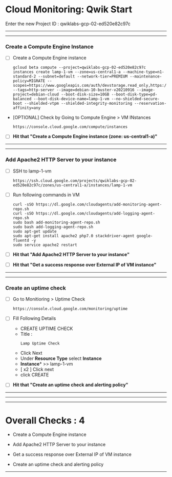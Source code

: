 # Cloud Monitoring: Qwik Start



Enter the new Project ID : qwiklabs-gcp-02-ed520e82c97c

---
---

### Create a Compute Engine Instance



- [ ] Create a Compute Engine instance
    ```
    gcloud beta compute --project=qwiklabs-gcp-02-ed520e82c97c instances create lamp-1-vm --zone=us-central1-a --machine-type=n1-standard-2 --subnet=default --network-tier=PREMIUM --maintenance-policy=MIGRATE --scopes=https://www.googleapis.com/auth/devstorage.read_only,https://www.googleapis.com/auth/logging.write,https://www.googleapis.com/auth/monitoring.write,https://www.googleapis.com/auth/servicecontrol,https://www.googleapis.com/auth/service.management.readonly,https://www.googleapis.com/auth/trace.append --tags=http-server --image=debian-10-buster-v20210916 --image-project=debian-cloud --boot-disk-size=10GB --boot-disk-type=pd-balanced --boot-disk-device-name=lamp-1-vm --no-shielded-secure-boot --shielded-vtpm --shielded-integrity-monitoring --reservation-affinity=any
    ```


- [OPTIONAL] Check by Going to Compute Engine > VM INstances
    ```
    https://console.cloud.google.com/compute/instances
    ```

- [ ] **Hit that "Create a Compute Engine instance (zone: us-central1-a)"**

---
---

### Add Apache2 HTTP Server to your instance

- [ ] SSH to lamp-1-vm
    ```
    https://ssh.cloud.google.com/projects/qwiklabs-gcp-02-ed520e82c97c/zones/us-central1-a/instances/lamp-1-vm
    ```

- [ ] Run following commands in VM
    ```
    curl -sSO https://dl.google.com/cloudagents/add-monitoring-agent-repo.sh
    curl -sSO https://dl.google.com/cloudagents/add-logging-agent-repo.sh
    sudo bash add-monitoring-agent-repo.sh
    sudo bash add-logging-agent-repo.sh
    sudo apt-get update
    sudo apt-get install apache2 php7.0 stackdriver-agent google-fluentd -y
    sudo service apache2 restart
    ```


- [ ] **Hit that "Add Apache2 HTTP Server to your instance"**
- [ ] **Hit that "Get a success response over External IP of VM instance"**
---
---


### Create an uptime check 

- [ ] Go to Monitioring > Uptime Check
    ```
    https://console.cloud.google.com/monitoring/uptime
    ```

- [ ] Fill Following Details

    + CREATE UPTIME CHECK
    - Title : 
        ```
        Lamp Uptime Check
        ```
    - Click Next
    - Under **Resource Type** select **Instance**
    - **Instance*** >> lamp-1-vm
    - [ x2 ] Click next 
    - click CREATE

- [ ] **Hit that "Create an uptime check and alerting policy"**




---
---
---


# Overall Checks : 4


- Create a Compute Engine instance

- Add Apache2 HTTP Server to your instance

- Get a success response over External IP of VM instance

- Create an uptime check and alerting policy

---
